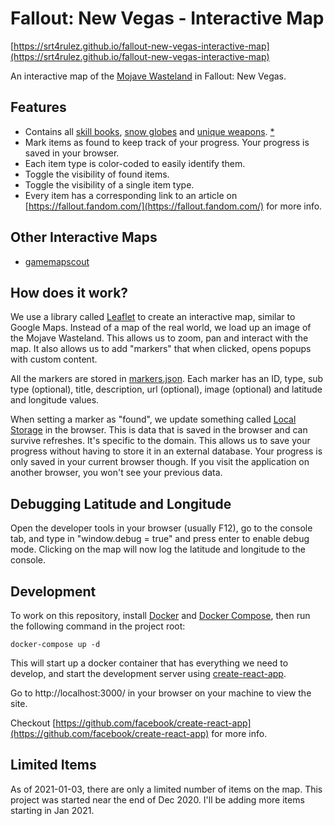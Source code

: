# Fallout: New Vegas - Interactive Map

[https://srt4rulez.github.io/fallout-new-vegas-interactive-map](https://srt4rulez.github.io/fallout-new-vegas-interactive-map)

An interactive map of the [Mojave Wasteland](https://fallout.fandom.com/wiki/Mojave_Wasteland) in Fallout: New Vegas. 

## Features

- Contains all [skill books](https://fallout.fandom.com/wiki/Fallout:_New_Vegas_skill_books), [snow globes](https://fallout.fandom.com/wiki/Snow_globe) and [unique weapons](https://fallout.fandom.com/wiki/Fallout:_New_Vegas_unique_weapons). [*](#limited-items)
- Mark items as found to keep track of your progress. Your progress is saved in your browser.  
- Each item type is color-coded to easily identify them.
- Toggle the visibility of found items.
- Toggle the visibility of a single item type.
- Every item has a corresponding link to an article on [https://fallout.fandom.com/](https://fallout.fandom.com/) for more info.

## Other Interactive Maps

- [gamemapscout](http://www.gamemapscout.com/falloutnewvegas_interactive.html)

## How does it work?

We use a library called [Leaflet](https://leafletjs.com/) to create an interactive map, similar to Google Maps. 
Instead of a map of the real world, we load up an image of the Mojave Wasteland. This allows us to zoom, pan and interact 
with the map. It also allows us to add "markers" that when clicked, opens popups with custom content.

All the markers are stored in [markers.json](./src/Data/markers.json). Each marker has an ID, type, sub type (optional), 
title, description, url (optional), image (optional) and latitude and longitude values. 

When setting a marker as "found", we update something called [Local Storage](https://developer.mozilla.org/en-US/docs/Web/API/Window/localStorage) 
in the browser. This is data that is saved in the browser and can survive refreshes. It's specific to the domain. 
This allows us to save your progress without having to store it in an external database. Your progress is only saved in 
your current browser though. If you visit the application on another browser, you won't see your previous data.

## Debugging Latitude and Longitude

Open the developer tools in your browser (usually F12), go to the console tab, and type in "window.debug = true" and 
press enter to enable debug mode. Clicking on the map will now log the latitude and longitude to the console.

## Development

To work on this repository, install [Docker](https://www.docker.com/) and [Docker Compose](https://docs.docker.com/compose/), 
then run the following command in the project root:

```
docker-compose up -d
```

This will start up a docker container that has everything we need to develop, and start the development server using [create-react-app](https://github.com/facebook/create-react-app).

Go to http://localhost:3000/ in your browser on your machine to view the site.

Checkout [https://github.com/facebook/create-react-app](https://github.com/facebook/create-react-app) for more info.

## Limited Items

As of 2021-01-03, there are only a limited number of items on the map. This project was started near the end of Dec 2020. I'll be adding more items starting in Jan 2021. 
